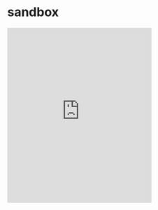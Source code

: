 # sandbox

<iframe src="https://app.box.com/embed/s/jgpiy5rxprd1e315df6dmh7g5um558zn?sortColumn=date&view=list" width="330" height="400" frameborder="0" allowfullscreen webkitallowfullscreen msallowfullscreen></iframe>

